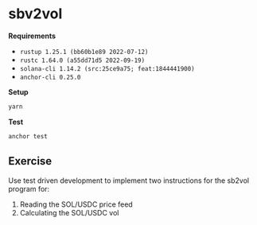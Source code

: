 # sbv2vol

**Requirements**

- `rustup 1.25.1 (bb60b1e89 2022-07-12)`
- `rustc 1.64.0 (a55dd71d5 2022-09-19)`
- `solana-cli 1.14.2 (src:25ce9a75; feat:1844441900)`
- `anchor-cli 0.25.0`

**Setup**

```bash
yarn
```

**Test**

```bash
anchor test
```

## Exercise

Use test driven development to implement two instructions for the sb2vol program for:

1. Reading the SOL/USDC price feed
2. Calculating the SOL/USDC vol
